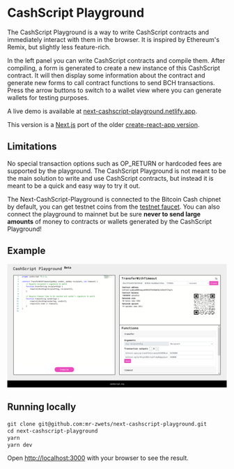 # CashScript Playground
The CashScript Playground is a way to write CashScript contracts and immediately interact with them in the browser. It is inspired by Ethereum's Remix, but slightly less feature-rich.

In the left panel you can write CashScript contracts and compile them. After compiling, a form is generated to create a new instance of this CashScript contract. It will then display some information about the contract and generate new forms to call contract functions to send BCH transactions. Press the arrow buttons to switch to a wallet view where you can generate wallets for testing purposes.

A live demo is available at [next-cashscript-playground.netlify.app](https://next-cashscript-playground.netlify.app/).

This version is a [Next.js](https://nextjs.org/) port of the older [create-react-app version](https://github.com/CashScript/cashscript-playground).

## Limitations
No special transaction options such as OP_RETURN or hardcoded fees are supported by the playground. The CashScript Playground is not meant to be the main solution to write and use CashScript contracts, but instead it is meant to be a quick and easy way to try it out.

The Next-CashScript-Playground is connected to the Bitcoin Cash chipnet by default, you can get testnet coins from the [testnet faucet](https://tbch.googol.cash/). You can also connect the playground to mainnet but be sure **never to send large amounts** of money to contracts or wallets generated by the CashScript Playground!

## Example
![Example](/example.png)

## Running locally
```
git clone git@github.com:mr-zwets/next-cashscript-playground.git
cd next-cashscript-playground
yarn
yarn dev
```

Open [http://localhost:3000](http://localhost:3000) with your browser to see the result.
